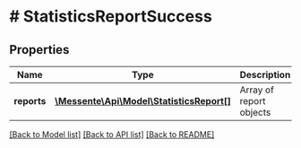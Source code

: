 # # StatisticsReportSuccess

## Properties

Name | Type | Description | Notes
------------ | ------------- | ------------- | -------------
**reports** | [**\Messente\Api\Model\StatisticsReport[]**](StatisticsReport.md) | Array of report objects |

[[Back to Model list]](../../README.md#models) [[Back to API list]](../../README.md#endpoints) [[Back to README]](../../README.md)
